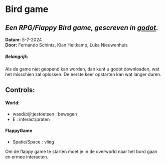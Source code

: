 # Bird game   
_Een RPG/Flappy Bird game, gescreven in [godot](https://godotengine.org/)._
---
**Datum:** 5-7-2024  
**Door:**  Fernando Schintz, Kian Heitkamp, Luka Nieuwenhuis  

##### Belangrijk:
Als de game niet geopend kan worden, dan kunt u godot downloaden, wat het misschien zal oplossen.
De eerste keer opstarten kan wat langer duren.

## Controls:
#### World:
- wasd/pijltjestoetsen : bewegen
- E : interact/praten
#### FlappyGame
- Spatie/Space : vlieg

Om de flappy game te starten moet je in de overworld naar het bord gaan en ermee interacten.

